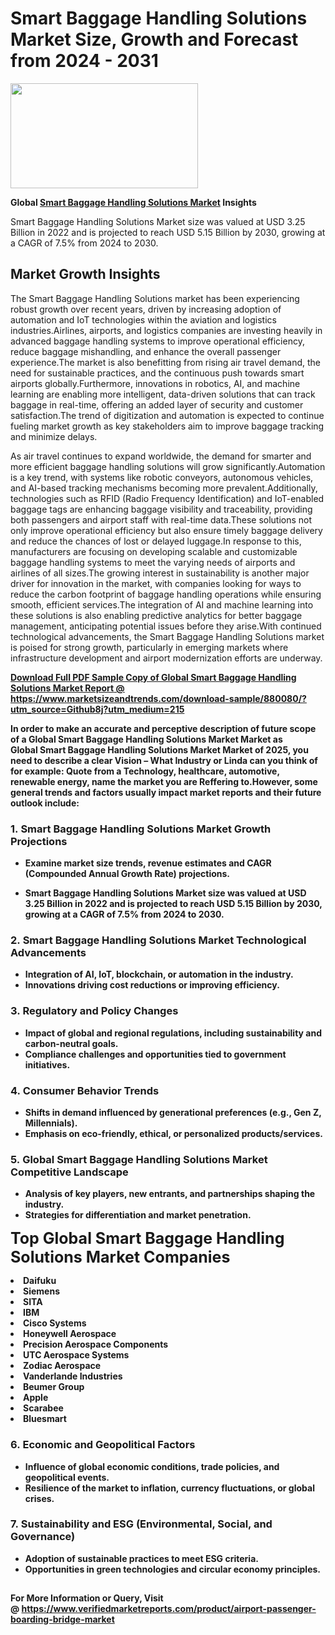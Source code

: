 <H1>Smart Baggage Handling Solutions Market Size, Growth and Forecast from 2024 - 2031</H1><img class="aligncenter size-medium wp-image-584254" src="https://thirdeyenews.in/wp-content/uploads/2024/09/Global-Market-Research-300x168.jpeg" alt="" width="300" height="168" /><p><strong>Global&nbsp;<a href="https://www.marketsizeandtrends.com/download-sample/880080/?utm_source=Github8j?utm_medium=215">Smart Baggage Handling Solutions Market</a> Insights</strong></p><p>Smart Baggage Handling Solutions Market size was valued at USD 3.25 Billion in 2022 and is projected to reach USD 5.15 Billion by 2030, growing at a CAGR of 7.5% from 2024 to 2030.</p><p><h2>Market Growth Insights</h2> <p>The Smart Baggage Handling Solutions market has been experiencing robust growth over recent years, driven by increasing adoption of automation and IoT technologies within the aviation and logistics industries.Airlines, airports, and logistics companies are investing heavily in advanced baggage handling systems to improve operational efficiency, reduce baggage mishandling, and enhance the overall passenger experience.The market is also benefitting from rising air travel demand, the need for sustainable practices, and the continuous push towards smart airports globally.Furthermore, innovations in robotics, AI, and machine learning are enabling more intelligent, data-driven solutions that can track baggage in real-time, offering an added layer of security and customer satisfaction.The trend of digitization and automation is expected to continue fueling market growth as key stakeholders aim to improve baggage tracking and minimize delays.</p> <p><strong><a href="#"></a></strong></p> <p>As air travel continues to expand worldwide, the demand for smarter and more efficient baggage handling solutions will grow significantly.Automation is a key trend, with systems like robotic conveyors, autonomous vehicles, and AI-based tracking mechanisms becoming more prevalent.Additionally, technologies such as RFID (Radio Frequency Identification) and IoT-enabled baggage tags are enhancing baggage visibility and traceability, providing both passengers and airport staff with real-time data.These solutions not only improve operational efficiency but also ensure timely baggage delivery and reduce the chances of lost or delayed luggage.In response to this, manufacturers are focusing on developing scalable and customizable baggage handling systems to meet the varying needs of airports and airlines of all sizes.The growing interest in sustainability is another major driver for innovation in the market, with companies looking for ways to reduce the carbon footprint of baggage handling operations while ensuring smooth, efficient services.The integration of AI and machine learning into these solutions is also enabling predictive analytics for better baggage management, anticipating potential issues before they arise.With continued technological advancements, the Smart Baggage Handling Solutions market is poised for strong growth, particularly in emerging markets where infrastructure development and airport modernization efforts are underway.</p> <p><strong><a href="#"></p><p><span class=""><strong>Download Full PDF Sample Copy of Global Smart Baggage Handling Solutions Market Report</strong> @ <a href="https://www.marketsizeandtrends.com/download-sample/880080/?utm_source=Github8j?utm_medium=215" target="_blank">https://www.marketsizeandtrends.com/download-sample/880080/?utm_source=Github8j?utm_medium=215</a></span></p><p>In order to make an accurate and perceptive description of future scope of a Global&nbsp;Smart Baggage Handling Solutions Market Market as Global&nbsp;Smart Baggage Handling Solutions Market Market of 2025, you need to describe a clear Vision &ndash; What Industry or Linda can you think of for example: Quote from a Technology, healthcare, automotive, renewable energy, name the market you are Reffering to.However, some general trends and factors usually impact market reports and their future outlook include:</p><h3>1.&nbsp;<strong>Smart Baggage Handling Solutions Market Growth Projections</strong></h3><ul><li>Examine market size trends, revenue estimates and CAGR (Compounded Annual Growth Rate) projections.</li><li><p>Smart Baggage Handling Solutions Market size was valued at USD 3.25 Billion in 2022 and is projected to reach USD 5.15 Billion by 2030, growing at a CAGR of 7.5% from 2024 to 2030.</p></li></ul><h3>2.&nbsp;<strong>Smart Baggage Handling Solutions Market Technological Advancements</strong></h3><ul><li>Integration of AI, IoT, blockchain, or automation in the industry.</li><li>Innovations driving cost reductions or improving efficiency.</li></ul><h3>3.&nbsp;<strong>Regulatory and Policy Changes</strong></h3><ul><li>Impact of global and regional regulations, including sustainability and carbon-neutral goals.</li><li>Compliance challenges and opportunities tied to government initiatives.</li></ul><h3>4.&nbsp;<strong>Consumer Behavior Trends</strong></h3><ul><li>Shifts in demand influenced by generational preferences (e.g., Gen Z, Millennials).</li><li>Emphasis on eco-friendly, ethical, or personalized products/services.</li></ul><h3>5.&nbsp;<strong>Global Smart Baggage Handling Solutions Market Competitive Landscape</strong></h3><ul><li>Analysis of key players, new entrants, and partnerships shaping the industry.</li><li>Strategies for differentiation and market penetration.</li></ul><p data-pm-slice="1 1 []"><span style="color: inherit; font-family: inherit; font-size: 25px;">Top Global Smart Baggage Handling Solutions Market Companies</span></p><div class="" data-test-id=""><p><li>Daifuku</li><li> Siemens</li><li> SITA</li><li> IBM</li><li> Cisco Systems</li><li> Honeywell Aerospace</li><li> Precision Aerospace Components</li><li> UTC Aerospace Systems</li><li> Zodiac Aerospace</li><li> Vanderlande Industries</li><li> Beumer Group</li><li> Apple</li><li> Scarabee</li><li> Bluesmart</li></p></div><h3>6.&nbsp;<strong>Economic and Geopolitical Factors</strong></h3><ul><li>Influence of global economic conditions, trade policies, and geopolitical events.</li><li>Resilience of the market to inflation, currency fluctuations, or global crises.</li></ul><h3>7.&nbsp;<strong>Sustainability and ESG (Environmental, Social, and Governance)</strong></h3><ul><li>Adoption of sustainable practices to meet ESG criteria.</li><li>Opportunities in green technologies and circular economy principles.</li></ul><h2><strong style="font-size: 14px;">For More Information or Query, Visit @&nbsp;</strong><a style="background-color: #ffffff; font-size: 14px;" href="https://www.marketsizeandtrends.com/report/smart-baggage-handling-solutions-market/" target="_blank">https://www.verifiedmarketreports.com/product/airport-passenger-boarding-bridge-market</a></h2>
